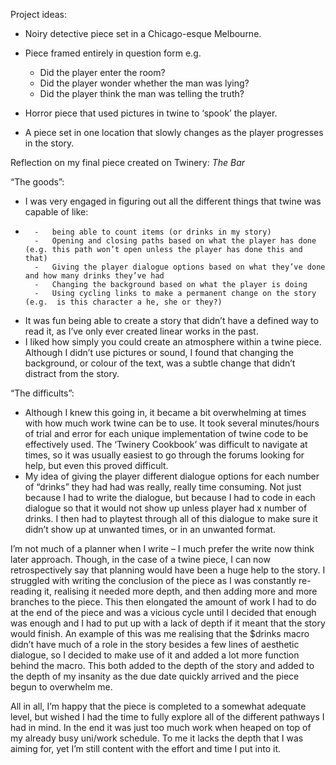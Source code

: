 Project ideas:

-	Noiry detective piece set in a Chicago-esque Melbourne.
-	Piece framed entirely in question form e.g.
    -	Did the player enter the room?
    -	Did the player wonder whether the man was lying?
    -	Did the player think the man was telling the truth?

-	Horror piece that used pictures in twine to ‘spook’ the player.
-	A piece set in one location that slowly changes as the player progresses in the story.

Reflection on my final piece created on Twinery: *The Bar*

“The goods”:
-	I was very engaged in figuring out all the different things that twine was capable of like:
-	
        -	being able to count items (or drinks in my story)
        -	Opening and closing paths based on what the player has done (e.g. this path won’t open unless the player has done this and that)
        -	Giving the player dialogue options based on what they’ve done and how many drinks they’ve had
        -	Changing the background based on what the player is doing
        -	Using cycling links to make a permanent change on the story (e.g.  is this character a he, she or they?)
     
-	It was fun being able to create a story that didn’t have a defined way to read it, as I’ve only ever created linear works in the past.
-	I liked how simply you could create an atmosphere within a twine piece. Although I didn’t use pictures or sound, I found that changing the background, or colour of the text, was a subtle change that didn’t distract from the story.

“The difficults”:
-	Although I knew this going in, it became a bit overwhelming at times with how much work twine can be to use. It took several minutes/hours of trial and error for each unique implementation of twine code to be effectively used. The ‘Twinery Cookbook’ was difficult to navigate at times, so it was usually easiest to go through the forums looking for help, but even this proved difficult. 
-	My idea of giving the player different dialogue options for each number of “drinks” they had had was really, really time consuming. Not just because I had to write the dialogue, but because I had to code in each dialogue so that it would not show up unless player had x number of drinks. I then had to playtest through all of this dialogue to make sure it didn’t show up at unwanted times, or in an unwanted format.

I’m not much of a planner when I write – I much prefer the write now think later approach. Though, in the case of a twine piece, I can now retrospectively say that planning would have been a huge help to the story. I struggled with writing the conclusion of the piece as I was constantly re-reading it, realising it needed more depth, and then adding more and more branches to the piece. This then elongated the amount of work I had to do at the end of the piece and was a vicious cycle until I decided that enough was enough and I had to put up with a lack of depth if it meant that the story would finish. An example of this was me realising that the $drinks macro didn’t have much of a role in the story besides a few lines of aesthetic dialogue, so I decided to make use of it and added a lot more function behind the macro. This both added to the depth of the story and added to the depth of my insanity as the due date quickly arrived and the piece begun to overwhelm me.

All in all, I’m happy that the piece is completed to a somewhat adequate level, but wished I had the time to fully explore all of the different pathways I had in mind. In the end it was just too much work when heaped on top of my already busy uni/work schedule. To me it lacks the depth that I was aiming for, yet I’m still content with the effort and time I put into it.
